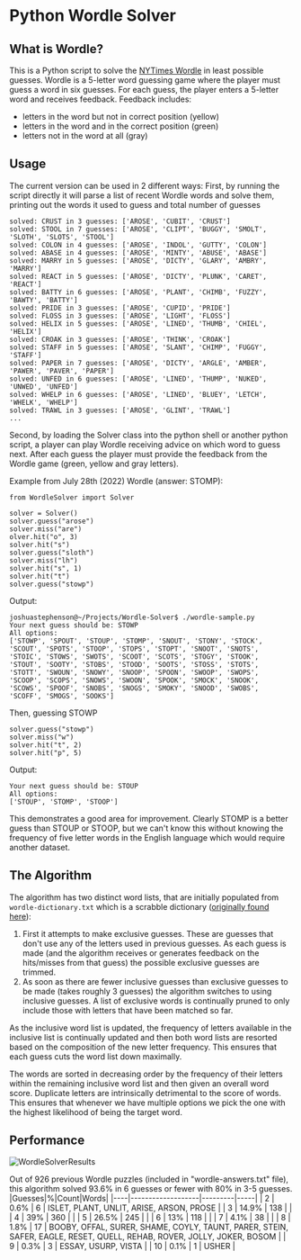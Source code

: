 # Python Wordle Solver

## What is Wordle?
This is a Python script to solve the [NYTimes Wordle](https://www.nytimes.com/games/wordle/index.html) in least possible guesses. Wordle is a 5-letter word guessing game where the player must guess a word in six guesses. For each guess, the player enters a 5-letter word and receives feedback. Feedback includes:
- letters in the word but not in correct position (yellow)
- letters in the word and in the correct position (green)
- letters not in the word at all (gray)

## Usage
The current version can be used in 2 different ways:
First, by running the script directly it will parse a list of recent Wordle words and solve them, printing out the words it used to guess and total number of guesses

```
solved: CRUST in 3 guesses: ['AROSE', 'CUBIT', 'CRUST']
solved: STOOL in 7 guesses: ['AROSE', 'CLIPT', 'BUGGY', 'SMOLT', 'SLOTH', 'SLOTS', 'STOOL']
solved: COLON in 4 guesses: ['AROSE', 'INDOL', 'GUTTY', 'COLON']
solved: ABASE in 4 guesses: ['AROSE', 'MINTY', 'ABUSE', 'ABASE']
solved: MARRY in 5 guesses: ['AROSE', 'DICTY', 'GLARY', 'AMBRY', 'MARRY']
solved: REACT in 5 guesses: ['AROSE', 'DICTY', 'PLUNK', 'CARET', 'REACT']
solved: BATTY in 6 guesses: ['AROSE', 'PLANT', 'CHIMB', 'FUZZY', 'BAWTY', 'BATTY']
solved: PRIDE in 3 guesses: ['AROSE', 'CUPID', 'PRIDE']
solved: FLOSS in 3 guesses: ['AROSE', 'LIGHT', 'FLOSS']
solved: HELIX in 5 guesses: ['AROSE', 'LINED', 'THUMB', 'CHIEL', 'HELIX']
solved: CROAK in 3 guesses: ['AROSE', 'THINK', 'CROAK']
solved: STAFF in 5 guesses: ['AROSE', 'SLANT', 'CHIMP', 'FUGGY', 'STAFF']
solved: PAPER in 7 guesses: ['AROSE', 'DICTY', 'ARGLE', 'AMBER', 'PAWER', 'PAVER', 'PAPER']
solved: UNFED in 6 guesses: ['AROSE', 'LINED', 'THUMP', 'NUKED', 'UNWED', 'UNFED']
solved: WHELP in 6 guesses: ['AROSE', 'LINED', 'BLUEY', 'LETCH', 'WHELK', 'WHELP']
solved: TRAWL in 3 guesses: ['AROSE', 'GLINT', 'TRAWL']
...
```

Second, by loading the Solver class into the python shell or another python script, a player can play Wordle receiving advice on which word to guess next. After each guess the player must provide the feedback from the Wordle game (green, yellow and gray letters).

Example from July 28th (2022) Wordle (answer: STOMP):
```
from WordleSolver import Solver
  
solver = Solver()
solver.guess("arose")
solver.miss("are")
olver.hit("o", 3)
solver.hit("s")
solver.guess("sloth")
solver.miss("lh")
solver.hit("s", 1)
solver.hit("t")
solver.guess("stowp")
```

Output:
```
joshuastephenson@~/Projects/Wordle-Solver$ ./wordle-sample.py 
Your next guess should be: STOWP
All options:
['STOWP', 'SPOUT', 'STOUP', 'STOMP', 'SNOUT', 'STONY', 'STOCK', 'SCOUT', 'SPOTS', 'STOOP', 'STOPS', 'STOPT', 'SNOOT', 'SNOTS', 'STOIC', 'STOWS', 'SWOTS', 'SCOOT', 'SCOTS', 'STOGY', 'STOOK', 'STOUT', 'SOOTY', 'STOBS', 'STOOD', 'SOOTS', 'STOSS', 'STOTS', 'STOTT', 'SWOUN', 'SNOWY', 'SNOOP', 'SPOON', 'SWOOP', 'SWOPS', 'SCOOP', 'SCOPS', 'SNOWS', 'SWOON', 'SPOOK', 'SMOCK', 'SNOOK', 'SCOWS', 'SPOOF', 'SNOBS', 'SNOGS', 'SMOKY', 'SNOOD', 'SWOBS', 'SCOFF', 'SMOGS', 'SOOKS']
```

Then, guessing STOWP
```
solver.guess("stowp")
solver.miss("w")
solver.hit("t", 2)
solver.hit("p", 5)
```

Output:
```
Your next guess should be: STOUP
All options:
['STOUP', 'STOMP', 'STOOP']
```

This demonstrates a good area for improvement. Clearly STOMP is a better guess than STOUP or STOOP, but we can't know this without knowing the frequency of five letter words in the English language which would require another dataset.

## The Algorithm
The algorithm has two distinct word lists, that are initially populated from `wordle-dictionary.txt` which is a scrabble dictionary ([originally found here](https://github.com/redbo/scrabble/blob/master/dictionary.txt)):
1. First it attempts to make exclusive guesses. These are guesses that don't use any of the letters used in previous guesses. As each guess is made (and the algorithm receives or generates feedback on the hits/misses from that guess) the possible exclusive guesses are trimmed.
2. As soon as there are fewer inclusive guesses than exclusive guesses to be made (takes roughly 3 guesses) the algorithm switches to using inclusive guesses. A list of exclusive words is continually pruned to only include those with letters that have been matched so far.

As the inclusive word list is updated, the frequency of letters available in the inclusive list is continually updated and then both word lists are resorted based on the composition of the new letter frequency. This ensures that each guess cuts the word list down maximally.

The words are sorted in decreasing order by the frequency of their letters within the remaining inclusive word list and then given an overall word score. Duplicate letters are intrinsically detrimental to the score of words. This ensures that whenever we have multiple options we pick the one with the highest likelihood of being the target word.

## Performance
![WordleSolverResults](https://user-images.githubusercontent.com/11002/181620483-e959c8c4-8916-4e9e-bbe5-46bfe5462a85.png)

Out of 926 previous Wordle puzzles (included in "wordle-answers.txt" file), this algorithm solved 93.6% in 6 guesses or fewer with 80% in 3-5 guesses.
|Guesses|%|Count|Words|
|----|-------------------|---------|-----|
| 2  | 0.6%  | 6   | ISLET, PLANT, UNLIT, ARISE, ARSON, PROSE |
| 3  | 14.9% | 138 | |
| 4  | 39%   | 360 | |
| 5  | 26.5% | 245 | |
| 6  | 13%   | 118 | |
| 7  | 4.1%  | 38  | |
| 8  | 1.8%  | 17  | BOOBY, OFFAL, SURER, SHAME, COYLY, TAUNT, PARER, STEIN, SAFER, EAGLE, RESET, QUELL, REHAB, ROVER, JOLLY, JOKER, BOSOM |
| 9  | 0.3%  | 3   | ESSAY, USURP, VISTA |
| 10 | 0.1%  | 1   | USHER |
